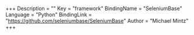 +++
Description = ""
Key = "framework"
BindingName = "SeleniumBase"
Language = "Python"
BindingLink = "https://github.com/seleniumbase/SeleniumBase"
Author = "Michael Mintz"
+++
